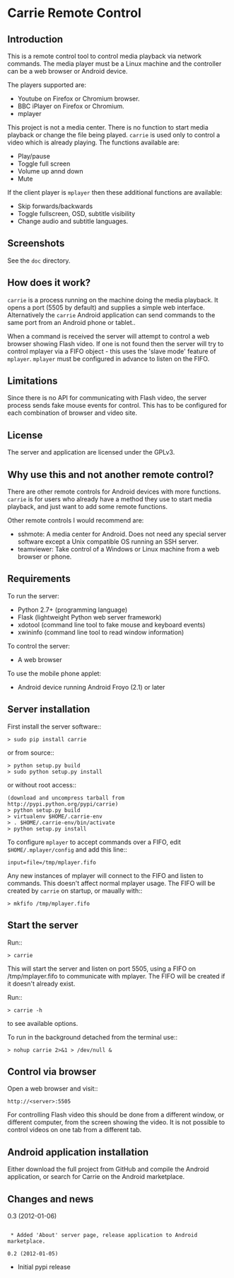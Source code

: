 Carrie Remote Control
=====================

Introduction
------------

This is a remote control tool to control media playback via network commands. The media player must be a Linux machine and the controller can be a web browser or Android device.

The players supported are:

- Youtube on Firefox or Chromium browser.
- BBC iPlayer on Firefox or Chromium.
- mplayer

This project is not a media center. There is no function to start media playback or change the file being played. `carrie` is used only to control a video which is already playing. The functions available are:

- Play/pause
- Toggle full screen
- Volume up annd down
- Mute

If the client player is `mplayer` then these additional functions are available:

- Skip forwards/backwards
- Toggle fullscreen, OSD, subtitle visibility
- Change audio and subtitle languages.

Screenshots
-----------

See the `doc` directory.

How does it work?
-----------------

`carrie` is a process running on the machine doing the media playback. It opens a port (5505 by default) and supplies a simple web interface. Alternatively the `carrie` Android application can send commands to the same port from an Android phone or tablet..

When a command is received the server will attempt to control a web browser showing Flash video. If one is not found then the server will try to control mplayer via a FIFO object - this uses the 'slave mode' feature of `mplayer`. `mplayer` must be configured in advance to listen on the FIFO.

Limitations
-----------

Since there is no API for communicating with Flash video, the server process sends fake mouse events for control. This has to be configured for each combination of browser and video site.

License
-------

The server and application are licensed under the GPLv3.

Why use this and not another remote control?
--------------------------------------------

There are other remote controls for Android devices with more functions. `carrie` is for users who already have a method they use to start media playback, and just want to add some remote functions.

Other remote controls I would recommend are:

- sshmote: A media center for Android. Does not need any special server software except a Unix compatible OS running an SSH server.
- teamviewer: Take control of a Windows or Linux machine from a web browser or phone.

Requirements
------------

To run the server:

- Python 2.7+ (programming language)
- Flask (lightweight Python web server framework)
- xdotool (command line tool to fake mouse and keyboard events)
- xwininfo (command line tool to read window information)

To control the server:

- A web browser

To use the mobile phone applet:

- Android device running Android Froyo (2.1) or later

Server installation
-------------------

First install the server software::

    > sudo pip install carrie

or from source::

    > python setup.py build
    > sudo python setup.py install

or without root access::

    (download and uncompress tarball from http://pypi.python.org/pypi/carrie)
    > python setup.py build
    > virtualenv $HOME/.carrie-env
    > . $HOME/.carrie-env/bin/activate
    > python setup.py install

To configure `mplayer` to accept commands over a FIFO, edit `$HOME/.mplayer/config` and add this line::

    input=file=/tmp/mplayer.fifo

Any new instances of mplayer will connect to the FIFO and listen to commands. This doesn't affect normal mplayer usage. The FIFO will be created by `carrie` on startup, or maually with::

    > mkfifo /tmp/mplayer.fifo

Start the server
----------------

Run::

    > carrie

This will start the server and listen on port 5505, using a FIFO on /tmp/mplayer.fifo to communicate with mplayer. The FIFO will be created if it doesn't already exist.

Run::

    > carrie -h

to see available options.

To run in the background detached from the terminal use::

    > nohup carrie 2>&1 > /dev/null &

Control via browser
-------------------

Open a web browser and visit::

    http://<server>:5505

For controlling Flash video this should be done from a different window, or different computer, from the screen showing the video. It is not possible to control videos on one tab from a different tab.

Android application installation
--------------------------------

Either download the full project from GitHub and compile the Android application, or search for Carrie on the Android marketplace.

Changes and news
----------------

0.3 (2012-01-06)
~~~~~~~~~~~~~~~~

 * Added 'About' server page, release application to Android marketplace.

0.2 (2012-01-05)
~~~~~~~~~~~~~~~~

 * Initial pypi release
